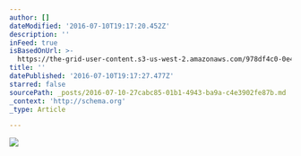 ```yaml
---
author: []
dateModified: '2016-07-10T19:17:20.452Z'
description: ''
inFeed: true
isBasedOnUrl: >-
  https://the-grid-user-content.s3-us-west-2.amazonaws.com/978df4c0-0e44-466b-a10c-fa4389b1a166.jpg
title: ''
datePublished: '2016-07-10T19:17:27.477Z'
starred: false
sourcePath: _posts/2016-07-10-27cabc85-01b1-4943-ba9a-c4e3902fe87b.md
_context: 'http://schema.org'
_type: Article

---
```

![](https://the-grid-user-content.s3-us-west-2.amazonaws.com/978df4c0-0e44-466b-a10c-fa4389b1a166.jpg)